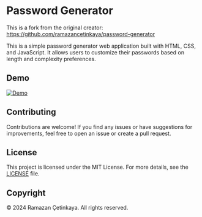 # Password Generator

This is a fork from the original creator: https://github.com/ramazancetinkaya/password-generator 

This is a simple password generator web application built with HTML, CSS, and JavaScript. It allows users to customize their passwords based on length and complexity preferences.

## Demo

[![Demo](https://img.shields.io/badge/Demo-View%20Demo-blue)](https://ramazancetinkaya.github.io/password-generator)

## Contributing

Contributions are welcome! If you find any issues or have suggestions for improvements, feel free to open an issue or create a pull request.

## License

This project is licensed under the MIT License. For more details, see the [LICENSE](LICENSE) file.

## Copyright

© 2024 Ramazan Çetinkaya. All rights reserved.
